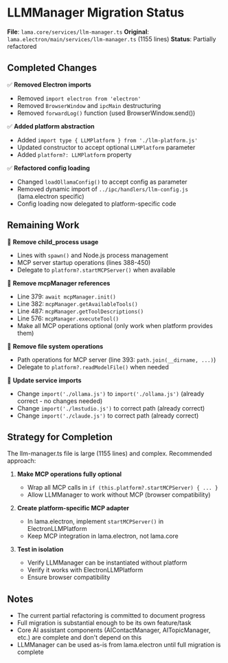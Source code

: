 # LLMManager Migration Status

**File**: `lama.core/services/llm-manager.ts`
**Original**: `lama.electron/main/services/llm-manager.ts` (1155 lines)
**Status**: Partially refactored

## Completed Changes

✅ **Removed Electron imports**
- Removed `import electron from 'electron'`
- Removed `BrowserWindow` and `ipcMain` destructuring
- Removed `forwardLog()` function (used BrowserWindow.send())

✅ **Added platform abstraction**
- Added `import type { LLMPlatform } from './llm-platform.js'`
- Updated constructor to accept optional `LLMPlatform` parameter
- Added `platform?: LLMPlatform` property

✅ **Refactored config loading**
- Changed `loadOllamaConfig()` to accept config as parameter
- Removed dynamic import of `../ipc/handlers/llm-config.js` (lama.electron specific)
- Config loading now delegated to platform-specific code

## Remaining Work

🔲 **Remove child_process usage**
- Lines with `spawn()` and Node.js process management
- MCP server startup operations (lines 388-450)
- Delegate to `platform?.startMCPServer()` when available

🔲 **Remove mcpManager references**
- Line 379: `await mcpManager.init()`
- Line 382: `mcpManager.getAvailableTools()`
- Line 487: `mcpManager.getToolDescriptions()`
- Line 576: `mcpManager.executeTool()`
- Make all MCP operations optional (only work when platform provides them)

🔲 **Remove file system operations**
- Path operations for MCP server (line 393: `path.join(__dirname, ...)`)
- Delegate to `platform?.readModelFile()` when needed

🔲 **Update service imports**
- Change `import('./ollama.js')` to `import('./ollama.js')` (already correct - no changes needed)
- Change `import('./lmstudio.js')` to correct path (already correct)
- Change `import('./claude.js')` to correct path (already correct)

## Strategy for Completion

The llm-manager.ts file is large (1155 lines) and complex. Recommended approach:

1. **Make MCP operations fully optional**
   - Wrap all MCP calls in `if (this.platform?.startMCPServer) { ... }`
   - Allow LLMManager to work without MCP (browser compatibility)

2. **Create platform-specific MCP adapter**
   - In lama.electron, implement `startMCPServer()` in ElectronLLMPlatform
   - Keep MCP integration in lama.electron, not lama.core

3. **Test in isolation**
   - Verify LLMManager can be instantiated without platform
   - Verify it works with ElectronLLMPlatform
   - Ensure browser compatibility

## Notes

- The current partial refactoring is committed to document progress
- Full migration is substantial enough to be its own feature/task
- Core AI assistant components (AIContactManager, AITopicManager, etc.) are complete and don't depend on this
- LLMManager can be used as-is from lama.electron until full migration is complete
